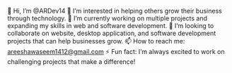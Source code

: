 👋 Hi, I’m @ARDev14
👀 I’m interested in helping others grow their business through technology.
🌱 I’m currently working on multiple projects and expanding my skills in web and software development.
💞️ I’m looking to collaborate on website, desktop application, and software development projects that can help businesses grow.
📫 How to reach me: areeshawaseem1412@gmail.com
⚡ Fun fact: I’m always excited to work on challenging projects that make a difference!
